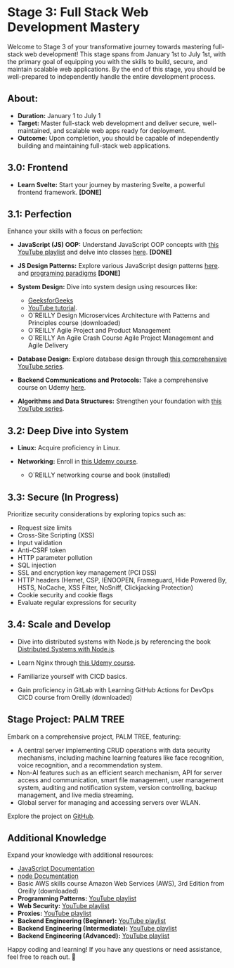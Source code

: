 # Stage 3: Full Stack Web Development Mastery

Welcome to Stage 3 of your transformative journey towards mastering full-stack web development! This stage spans from January 1st to July 1st, with the primary goal of equipping you with the skills to build, secure, and maintain scalable web applications. By the end of this stage, you should be well-prepared to independently handle the entire development process.

## About:

- **Duration:** January 1 to July 1
- **Target:** Master full-stack web development and deliver secure, well-maintained, and scalable web apps ready for deployment.
- **Outcome:** Upon completion, you should be capable of independently building and maintaining full-stack web applications.

## 3.0: Frontend

- **Learn Svelte:** Start your journey by mastering Svelte, a powerful frontend framework. **[DONE]**

## 3.1: Perfection

Enhance your skills with a focus on perfection:

- **JavaScript (JS) OOP:** Understand JavaScript OOP concepts with [this YouTube playlist](https://www.youtube.com/playlist?list=PL4cUxeGkcC9i5yvDkJgt60vNVWffpblB7) and delve into classes [here](https://www.youtube.com/watch?v=2ZphE5HcQPQ&pp=ygUNanMgb29wIGNvdXJzZQ%3D%3D). **[DONE]**

- **JS Design Patterns:** Explore various JavaScript design patterns [here](https://www.freecodecamp.org/news/javascript-design-patterns-explained/). and [programing paradigms](https://www.freecodecamp.org/news/an-introduction-to-programming-paradigms/) **[DONE]**

- **System Design:** Dive into system design using resources like:
  - [GeeksforGeeks](https://www.geeksforgeeks.org/system-design-tutorial/)
  - [YouTube tutorial](https://www.youtube.com/watch?v=i53Gi_K3o7I&pp=ygUUc3lzdGVtIGRlc2lnbiBjb3Vyc2U%3D%3D).
  - O`REILLY Design Microservices Architecture with Patterns and Principles course (downloaded)
  - O`REILLY Agile Project and Product Management
  - O`REILLY An Agile Crash Course Agile Project Management and Agile Delivery

- **Database Design:** Explore database design through [this comprehensive YouTube series](https://www.youtube.com/watch?v=ztHopE5Wnpc&t=9584s&pp=ygUWZGF0YWJhc2UgZGVzaWduIGNvdXJzZQ%3D%3D).
- **Backend Communications and Protocols:** Take a comprehensive course on Udemy [here](https://www.udemy.com/course/fundamentals-of-backend-communications-and-protocols/).
- **Algorithms and Data Structures:** Strengthen your foundation with [this YouTube series](https://www.youtube.com/watch?v=coqQwbDezUA&list=PLC3y8-rFHvwjPxNAKvZpdnsr41E0fCMMP).

## 3.2: Deep Dive into System

- **Linux:** Acquire proficiency in Linux.

- **Networking:** Enroll in [this Udemy course](https://www.udemy.com/course/fundamentals-of-networking-for-effective-backend-design/).
  - O`REILLY networking course and book (installed)

## 3.3: Secure (In Progress)

Prioritize security considerations by exploring topics such as:

- Request size limits
- Cross-Site Scripting (XSS)
- Input validation
- Anti-CSRF token
- HTTP parameter pollution
- SQL injection
- SSL and encryption key management (PCI DSS)
- HTTP headers (Hemet, CSP, IENOOPEN, Frameguard, Hide Powered By, HSTS, NoCache, XSS Filter, NoSniff, Clickjacking Protection)
- Cookie security and cookie flags
- Evaluate regular expressions for security

## 3.4: Scale and Develop

- Dive into distributed systems with Node.js by referencing the book [Distributed Systems with Node.js](https://www.oreilly.com/library/view/distributed-systems-with/9781492077282/).

- Learn Nginx through [this Udemy course](https://www.udemy.com/course/nginx-crash-course/).

- Familiarize yourself with CICD basics.

- Gain proficiency in GitLab with Learning GitHub Actions for DevOps CICD course from Oreilly (downloaded)

## Stage Project: PALM TREE

Embark on a comprehensive project, PALM TREE, featuring:

- A central server implementing CRUD operations with data security mechanisms, including machine learning features like face recognition, voice recognition, and a recommendation system.
- Non-AI features such as an efficient search mechanism, API for server access and communication, smart file management, user management system, auditing and notification system, version controlling, backup management, and live media streaming.
- Global server for managing and accessing servers over WLAN.

Explore the project on [GitHub](https://github.com/RealKareemAnees/PALM-TREE).

## Additional Knowledge

Expand your knowledge with additional resources:

- [JavaScript Documentation](https://developer.mozilla.org/en-US/docs/Web/JavaScript)
- [node Documentation](https://nodejs.org/docs/latest/api/fs.html)
- Basic AWS skills course Amazon Web Services (AWS), 3rd Edition from Oreilly (downloaded)
- **Programming Patterns:** [YouTube playlist](https://www.youtube.com/playlist?list=PLQnljOFTspQV1emqxKbcP5esAf4zpqWpe)
- **Web Security:** [YouTube playlist](https://www.youtube.com/playlist?list=PLQnljOFTspQU3YDMRSMvzflh_qXoz9zfv)
- **Proxies:** [YouTube playlist](https://www.youtube.com/playlist?list=PLQnljOFTspQVMeBmWI2AhxULWEeo7AaMC)
- **Backend Engineering (Beginner):** [YouTube playlist](https://www.youtube.com/playlist?list=PLQnljOFTspQUNnO4p00ua_C5mKTfldiYT)
- **Backend Engineering (Intermediate):** [YouTube playlist](https://www.youtube.com/playlist?list=PLQnljOFTspQWGuRmwojJ6LiV0ejm6eOcs)
- **Backend Engineering (Advanced):** [YouTube playlist](https://www.youtube.com/playlist?list=PLQnljOFTspQUybacGRk1b_p13dgI-SmcZ)

Happy coding and learning! If you have any questions or need assistance, feel free to reach out. 🚀
